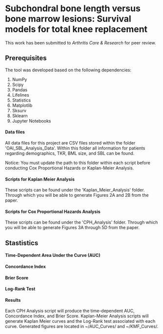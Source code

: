 # Subchondral bone length versus bone marrow lesions: Survival models for total knee replacement

This work has been submitted to  _Arthritis Care & Research_ for peer review.

## Prerequisites

The tool was developed based on the following dependencies:

1. NumPy
5. Scipy
6. Pandas
7. Lifelines
8. Statistics
9. Matplotlib
10. Sksurv
11. Sklearn
12. Jupyter Notebooks


#### Data files

All data files for this project are CSV files stored within the folder 'OAI_SBL_Analysis_Data'. Within this folder all information for patients regarding demographics, TKR, BML size, and SBL can be found. 

Notice: You must update the path to this folder within each script before conducting Cox Proportional Hazards or Kaplan-Meier Analysis. 

#### Scripts for Kaplan Meier Analysis

These scripts can be found under the 'Kaplan_Meier_Analysis' folder. Through which you will be able to generate Figures 2A and 2B from the paper. 

#### Scripts for Cox Proportional Hazards Analysis

These scripts can be found under the 'CPH_Analysis' folder. Through which you will be able to generate Figures 3A through 5D from the paper. 


## Stastistics
#### Time-Dependent Area Under the Curve (AUC)
#### Concordance Index
#### Brier Score
#### Log-Rank Test

#### Results
Each CPH Analysis script will produce the time-dependent AUC, Concordance Index, and Brier Score. Kaplan-Meier Analysis scripts will generate Kaplan Meier curves and the Log-Rank test associated with each curve. Generated figures are located in ~/AUC_Curves/ and ~/KMF_Curves/.

